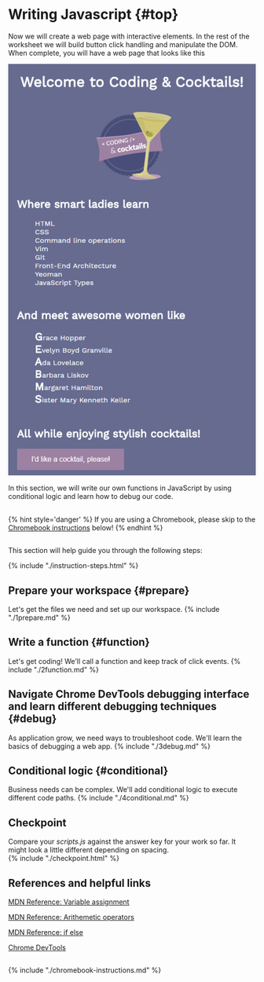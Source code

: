 # Writing Javascript {#top}
Now we will create a web page with interactive elements. In the rest of the worksheet we will build button click handling and manipulate the DOM. When complete, you will have a web page that looks like this

![](images/goal.png)

In this section, we will write our own functions in JavaScript by using conditional logic and learn how to debug our code. 

<!-- trick markdown to give me a little space between these two sections of text -->
## 
{% hint style='danger' %}
If you are using a Chromebook, please skip to the [Chromebook instructions](#chromebook-instructions) below!
{% endhint %}

<!-- trick markdown to give me a little space between these two sections of text -->
## 
This section will help guide you through the following steps:

{% include "./instruction-steps.html" %}


## Prepare your workspace {#prepare} <span class="navigate-top"><a href="#top" title="Take me to the top of page"><i class="fa fa-chevron-circle-up" aria-hidden="true"></i></a></span>
Let's get the files we need and set up our workspace.
{% include "./1prepare.md" %}

## Write a function {#function} <span class="navigate-top"><a href="#top" title="Take me to the top of page"><i class="fa fa-chevron-circle-up" aria-hidden="true"></i></a></span>
Let's get coding! We'll call a function and keep track of click events.
{% include "./2function.md" %}

## Navigate Chrome DevTools debugging interface and learn different debugging techniques {#debug} <span class="navigate-top"><a href="#top" title="Take me to the top of page"><i class="fa fa-chevron-circle-up" aria-hidden="true"></i></a></span>
As application grow, we need ways to troubleshoot code. We'll learn the basics of debugging a web app.
{% include "./3debug.md" %}

## Conditional logic {#conditional} <span class="navigate-top"><a href="#top" title="Take me to the top of page"><i class="fa fa-chevron-circle-up" aria-hidden="true"></i></a></span>
Business needs can be complex. We'll add conditional logic to execute different code paths.
{% include "./4conditional.md" %}

<!-- trick markdown to give me a little space between these two sections of text -->
## 

## Checkpoint <span class="navigate-top"><a href="#top" title="Take me to the top of page"><i class="fa fa-chevron-circle-up" aria-hidden="true"></i></a></span>
Compare your _scripts.js_ against the answer key for your work so far. It might look a little different depending on spacing.  
{% include "./checkpoint.html" %}


<!-- trick markdown to give me a little space between these two sections of text -->
## 
## References and helpful links <span class="navigate-top"><a href="#top" title="Take me to the top of page"><i class="fa fa-chevron-circle-up" aria-hidden="true"></i></a></span>
[MDN Reference: Variable assignment](https://developer.mozilla.org/en-US/docs/Web/JavaScript/Reference/Operators/Assignment_Operators)

[MDN Reference: Arithemetic operators](https://developer.mozilla.org/en-US/docs/Web/JavaScript/Guide/Expressions_and_Operators#Arithmetic)

[MDN Reference: if else](https://developer.mozilla.org/en-US/docs/Web/JavaScript/Reference/Statements/if...else)

[Chrome DevTools](https://developers.google.com/web/tools/chrome-devtools/)

<!-- trick markdown to give me a little space between these two sections of text -->
## 

<!--sec data-title="Chromebook instructions" data-id="section1" data-show=true data-collapse=true ces-->
{% include "./chromebook-instructions.md" %}
<!--endsec-->

